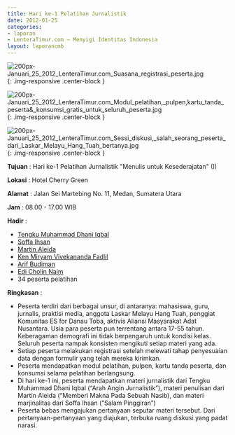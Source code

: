 ```yaml
---
title: Hari ke-1 Pelatihan Jurnalistik
date: 2012-01-25
categories:
- laporan
- LenteraTimur.com – Menyigi Identitas Indonesia
layout: laporancmb
---
```



![200px-Januari_25_2012_LenteraTimur.com_Suasana_registrasi_peserta.jpg](/uploads/200px-Januari_25_2012_LenteraTimur.com_Suasana_registrasi_peserta.jpg){: .img-responsive .center-block }

![200px-Januari_25_2012_LenteraTimur.com_Modul_pelatihan,_pulpen,_kartu_tanda_peserta_&_konsumsi_gratis_untuk_seluruh_peserta.jpg](/uploads/200px-Januari_25_2012_LenteraTimur.com_Modul_pelatihan,_pulpen,_kartu_tanda_peserta_&_konsumsi_gratis_untuk_seluruh_peserta.jpg){: .img-responsive .center-block }

![200px-Januari_25_2012_LenteraTimur.com_Sessi_diskusi,_salah_seorang_peserta_dari_Laskar_Melayu_Hang_Tuah_bertanya.jpg](/uploads/200px-Januari_25_2012_LenteraTimur.com_Sessi_diskusi,_salah_seorang_peserta_dari_Laskar_Melayu_Hang_Tuah_bertanya.jpg){: .img-responsive .center-block }


**Tujuan** : Hari ke-1 Pelatihan Jurnalistik "Menulis untuk Kesederajatan" (I) 

**Lokasi** : Hotel Cherry Green

**Alamat** : Jalan Sei Martebing No. 11, Medan, Sumatera Utara

**Jam** : 08.00 - 17.00 WIB

**Hadir** :  
* [Tengku Muhammad Dhani Iqbal](http://wiki.ciptamedia.org/wiki/Tengku_Muhammad_Dhani_Iqbal)
* [Soffa Ihsan](http://wiki.ciptamedia.org/wiki/Soffa_Ihsan)
* [Martin Aleida](http://wiki.ciptamedia.org/wiki/Martin_Aleida)
* [Ken Miryam Vivekananda Fadlil](http://wiki.ciptamedia.org/wiki/Ken_Miryam_Vivekananda_Fadlil)
* [Arif Budiman](http://wiki.ciptamedia.org/wiki/Arif_Budiman)
* [Edi Cholin Naim](http://wiki.ciptamedia.org/wiki/Edi_Cholin_Naim)
* 34 peserta pelatihan

**Ringkasan** : 
* Peserta terdiri dari berbagai unsur, di antaranya: mahasiswa, guru, jurnalis, praktisi media, anggota Laskar Melayu Hang Tuah, penggiat Komunitas ES for Danau Toba, aktivis Aliansi Masyarakat Adat Nusantara. Usia para peserta pun terrentang antara 17-55 tahun. Keberagaman demografi ini tidak berpengaruh untuk kondisi kelas. Seluruh peserta nampak konsisten mengikuti setiap materi yang ada.
* Setiap peserta melakukan registrasi setelah melewati tahap penyesuaian data dengan formulir yang telah mereka kirimkan.
* Peserta mendapatkan modul pelatihan, pulpen, kartu tanda peserta, dan konsumsi selama pelatihan berlangsung.
* Di hari ke-1 ini, peserta mendapatkan materi jurnalistik dari Tengku Muhammad Dhani Iqbal (“Arah Angin Jurnalistik”), materi penulisan dari Martin Aleida (“Memberi Makna Pada Sebuah Nasib), dan materi marjinalitas dari Soffa Ihsan (“Salam Pinggiran”)
* Peserta bebas mengajukan pertanyaan seputar materi tersebut. Dari pertanyaan-pertanyaan yang diajukan, terbuka ruang diskusi yang padat narasi.

